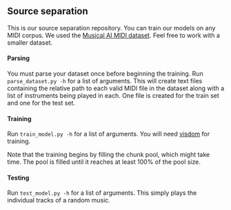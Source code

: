 ## Source separation
This is our source separation repository. You can train our models on any MIDI corpus. We used the [Musical AI MIDI dataset](https://composing.ai/dataset). Feel free to work with a smaller dataset.

#### Parsing
You must parse your dataset once before beginning the training. Run `parse_dataset.py -h` for a list of arguments. This will create text files containing the relative path to each valid MIDI file in the dataset along with a list of instruments being played in each. One file is created for the train set and one for the test set. 

#### Training
Run `train_model.py -h` for a list of arguments. You will need [visdom](https://github.com/facebookresearch/visdom) for training. 

Note that the training begins by filling the chunk pool, which might take time. The pool is filled until it reaches at least 100% of the pool size.

#### Testing
Run `test_model.py -h` for a list of arguments. This simply plays the individual tracks of a random music.
 
 
